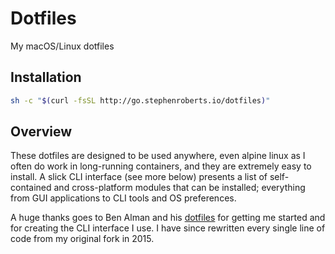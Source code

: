 # Dotfiles

My macOS/Linux dotfiles

## Installation

```sh
sh -c "$(curl -fsSL http://go.stephenroberts.io/dotfiles)"
```

## Overview

These dotfiles are designed to be used anywhere, even alpine linux as I often do
work in long-running containers, and they are extremely easy to install. A slick
CLI interface (see more below) presents a list of self-contained and
cross-platform modules that can be installed; everything from GUI applications
to CLI tools and OS preferences.

A huge thanks goes to Ben Alman and his
[dotfiles](https://github.com/cowboy/dotfiles) for getting me started and for
creating the CLI interface I use. I have since rewritten every single line of
code from my original fork in 2015.
